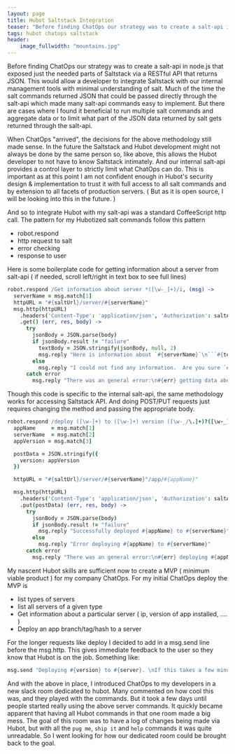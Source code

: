 ```yaml
---
layout: page
title: Hubot Saltstack Integration
teaser: "Before finding ChatOps our strategy was to create a salt-api in node.js that exposed just the needed parts of Saltstack via a RESTful API that returns JSON.  This would allow a developer to integrate Saltstack with our internal management tools with minimal understanding of salt"
tags: hubot chatops saltstack
header:
    image_fullwidth: "mountains.jpg"
---
```


Before finding ChatOps our strategy was to create a salt-api in node.js that exposed just the needed parts of Saltstack via a RESTful API that returns JSON.  This would allow a developer to integrate Saltstack with our internal management tools with minimal understanding of salt. Much of the time the salt commands returned JSON that could be passed directly through the salt-api which made many salt-api commands easy to implement.  But there are cases where I found it beneficial to run multiple salt commands and aggregate data or to limit what part of the JSON data returned by salt gets returned through the salt-api.

When ChatOps "arrived", the decisions for the above methodology still made sense.  In the future the Saltstack and Hubot development might not always be done by the same person so, like above, this allows the Hubot developer to not have to know Saltstack intimately. And our internal salt-api provides a control layer to strictly limit what ChatOps can do.  This is important as at this point I am not confident enough in Hubot's security design & implementation to trust it with full access to all salt commands and by extension to all facets of production servers. ( But as it is open source, I will be looking into this in the future. )

And so to integrate Hubot with my salt-api was a standard CoffeeScript http call.  The pattern for my Hubotized salt commands follow this pattern

* robot.respond
* http request to salt
* error checking
* response to user

Here is some boilerplate code for getting information about a server from salt-api
( if needed, scroll left/right in text box to see full lines)

```Coffeescript
robot.respond /Get information about server *([\w-_]+)/i, (msg) ->
  serverName = msg.match[1]
  httpURL = "#{saltUrl}/server/#{serverName}"
  msg.http(httpURL)
    .headers('Content-Type': 'application/json', 'Authorization': saltAuth)
    .get() (err, res, body) ->
      try
        jsonBody = JSON.parse(body)
        if jsonBody.result != "failure"
          textBody = JSON.stringify(jsonBody, null, 2)
          msg.reply "Here is information about `#{serverName}`\n```#{textBody}```"
        else
          msg.reply "I could not find any information.  Are you sure `#{serverName}` is a real server?"
      catch error
        msg.reply "There was an general error:\n#{err} getting data aboug #{serverName}"
```

Though this code is specific to the internal salt-api, the same methodology works for accessing Saltstack API.  And doing POST/PUT requests just requires changing the method and passing the appropriate body.

```Coffeescript
robot.respond /deploy ([\w-]+) to ([\w-]+) version ([\w-_/\.]+)?([\w-_]+)?/i, (msg) ->
  appName     = msg.match[1]
  serverName  = msg.match[2]
  appVersion = msg.match[3]

  postData = JSON.stringify({
    version: appVersion
  })

  httpURL = "#{saltUrl}/server/#{serverName}"/app/#{appName}"

  msg.http(httpURL)
    .headers('Content-Type': 'application/json', 'Authorization': saltAuth)
    .put(postData) (err, res, body) ->
      try
        jsonBody = JSON.parse(body)
        if jsonBody.result != "failure"
          msg.reply "Successfully deployed #{appName} to #{serverName}"
        else
          msg.reply "Error deploying #{appName} to #{serverName}"
      catch error
        msg.reply "There was an general error:\n#{err} deploying #{appName} to #{serverName}"
```

My nascent Hubot skills are sufficient now to create a MVP ( minimum viable product ) for my company ChatOps.
For my initial ChatOps deploy the MVP is

* list types of servers
* list all servers of a given type
* Get information about a particular server ( ip, version of app installed, .... )
* Deploy an app branch/tag/hash to a server

For the longer requests like deploy I decided to add in a msg.send line before the msg.http.  This gives immediate feedback to the user so they know that Hubot is on the job.  Something like:

```Coffeescript
msg.send "Deploying #{version} to #{server}. \nIf this takes a few minutes, it is probably due to a slow `npm install`."
```

And with the above in place, I introduced ChatOps to my developers in a new slack room dedicated to hubot.   Many commented on how cool this was, and they played with the commands.  But it took a few days until people started really using the above server commands.   It quickly became apparent that having all Hubot commands in that one room made a big mess.  The goal of this room was to have a log of changes being made via Hubot, but with all the `pug me`, `ship it` and `help` commands it was quite unreadable.  So I went looking for how our dedicated room could be brought back to the goal.
